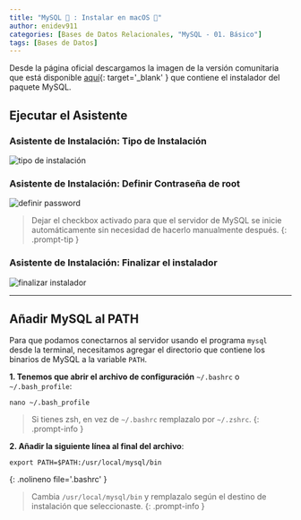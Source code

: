 ```yaml
---
title: "MySQL 🐬 : Instalar en macOS "
author: enidev911
categories: [Bases de Datos Relacionales, "MySQL - 01. Básico"]
tags: [Bases de Datos]
---
```


Desde la página oficial descargamos la imagen de la versión comunitaria que está disponible [aquí](https://dev.mysql.com/downloads/mysql/){: target='_blank' } que contiene el instalador del paquete MySQL.

## Ejecutar el Asistente

### **Asistente de Instalación: Tipo de Instalación**

![tipo de instalación](mysql/mysql-mac-asistente-tipo-instalacion.png)

### **Asistente de Instalación: Definir Contraseña de root**

![definir password](mysql/mysql-mac-asistente-definir-password.png)

> Dejar el checkbox activado para que el servidor de MySQL se inicie automáticamente sin necesidad de hacerlo manualmente después.
{: .prompt-tip }

### **Asistente de Instalación: Finalizar el instalador**

![finalizar instalador](mysql/mysql-mac-asistente-resumen.png)

---

## **Añadir MySQL al PATH**

Para que podamos conectarnos al servidor usando el programa `mysql` desde la terminal, necesitamos agregar el directorio que contiene los binarios de MySQL a la variable `PATH`.


**1. Tenemos que abrir el archivo de configuración** `~/.bashrc` o `~/.bash_profile`:

```terminal
nano ~/.bash_profile
```

> Si tienes zsh, en vez de `~/.bashrc` remplazalo por `~/.zshrc`.
{: .prompt-info }

**2. Añadir la siguiente línea al final del archivo**:

```terminal
export PATH=$PATH:/usr/local/mysql/bin
```
{: .nolineno file='.bashrc' }

> Cambia `/usr/local/mysql/bin` y remplazalo según el destino de instalación que seleccionaste.
{: .prompt-info }
